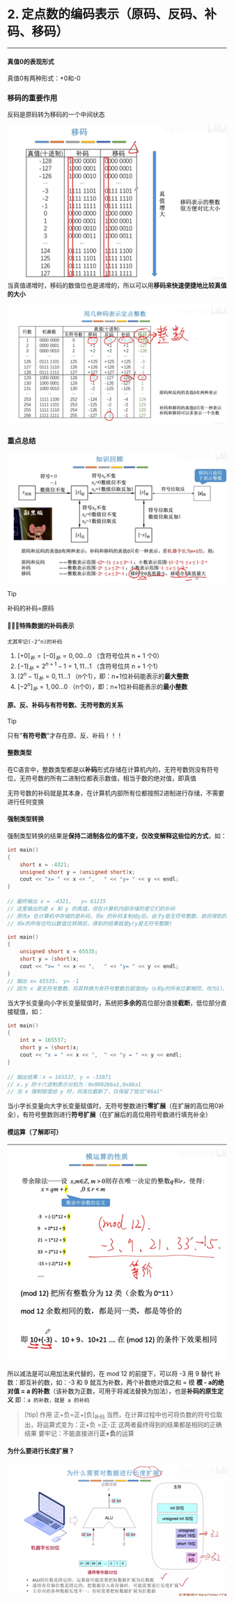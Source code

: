 # 2. 定点数的编码表示（原码、反码、补码、移码）

---
#### 真值0的表现形式

真值0有两种形式：+0和-0

### 移码的重要作用

反码是原码转为移码的一个中间状态

![](assets/Pasted%20image%2020250510230235.png)
当真值递增时，移码的数值位也是递增的，所以可以用**移码来快速便捷地比较真值的大小**

![](assets/Pasted%20image%2020250510230412.png)
### 重点总结

![](assets/Pasted%20image%2020250511175400.png)


>[!tip]
>补码的补码=原码

#### 🌟🌟🌟特殊数据的补码表示

```
尤其牢记(-2^n)的补码
```
1. $[+0]_补=[-0]_补=0,00...0$ （含符号位共 n + 1 个0）
2. $[-1]_补=2^{n+1}-1=1,11...1$ （含符号位共 n + 1 个1）
3. $[2^n-1]_补=0,11...1$ （n个1），即：n+1位补码能表示的**最大整数**
4. $[-2^n]_补=1,00...0$ （n个0），即：n+1位补码能表示的**最小整数**
#### 原、反、补码与有符号数、无符号数的关系

>[!tip]
>只有"**有符号数**"才存在原、反、补码！！！

#### 整数类型

在C语言中，整数类型都是以**补码**形式存储在计算机内的，无符号数则没有符号位，无符号数的所有二进制位都表示数值，相当于数的绝对值，即真值

无符号数的补码就是其本身，在计算机内部所有位都按照2进制进行存储，不需要进行任何变换
#### 强制类型转换

强制类型转换的结果是**保持二进制各位的值不变，仅改变解释这些位的方式**，如：
```C
int main()
{
	short x = -4321;
	unsigned short y = (unsigned short)x;
	cout << "x= " << x << ",   " << "y= " << y << endl;
}

// 最终输出 x = -4321,   y= 61215
// 这里输出的是 x 和 y 的真值，但在计算机内部存储的是它们的补码
// 原先x 在计算机中存储的是补码，将x 的补码复制给y后，由于y是无符号整数，故将得到的该补码视为原码输出
// 将x的所有位均以数值位转换后，得到的结果就是y(y是无符号整数)
```
```C
int main()
{
	unsigned short x = 65535;
	short y = (short)x;
	cout << "x= " << x << ",   " << "y= " << y << endl;
}
// 输出 x= 65535， y= -1
// 因为 x 是无符号整数，将其转换为有符号整数后赋值给y（x和y的所有位都相同，均为1），y是有符号整数，在计算机内部以补码形式，所以将其输出为真值时需要将该补码转化为原码，由于该补码为负数，故将其所有数值位取反后+1，得到原码：1,0000....00001（中间都是0），输出真值即为-1
```



当大字长变量向小字长变量赋值时，系统把**多余的**高位部分直接**截断**，低位部分直接赋值，如：
```C
int main()
{
	int x = 165537;
	short y = (short)x;
	cout << "x = " << x << ",  " << "y = " << y << endl;
}

// 输出结果：x = 165537, y = -31071
// x，y 的十六进制表示分别为：0x000286a1,0x86a1
// 当 x 强制赋值给 y 时，将高位截断了，仅保留了低位"86a1"
```


当小字长变量向大字长变量赋值时，无符号整数进行**零扩展**（在扩展的高位用0补全），有符号整数则进行**符号扩展**（在扩展后的高位用符号数进行填充补全）

#### 模运算（了解即可）

![](assets/Pasted%20image%2020250511192534.png)
![](assets/Pasted%20image%2020250511192611.png)

所以减法是可以用加法来代替的，在 mod 12 的前提下，可以将 -3 用 9 替代
补数：即互补的数，如：-3 和 9 就互为补数，两个补数绝对值之和 = 模
**模 - a的绝对值 = a 的补数**（该补数为正数，可用于将减法替换为加法），也是**补码的原生定义**
 即：`a 的补数，就是 a 的补码`

>[!tip] 作用
>正+负=正+$[\text{负}]_{\text{补码}}$
>当然，在计算过程中也可将负数的符号位取出，将运算式变为：正+负 =正-正
>这两者最终得到的结果都是相同的正确结果
>要牢记：不能直接进行**正+负**的运算


#### 为什么要进行长度扩展？

![](assets/Pasted%20image%2020250511200951.png)

